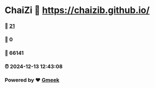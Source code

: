 # ChaiZi :link: https://chaizib.github.io/ 
### :page_facing_up: [21](https://chaizib.github.io//tag.html) 
### :speech_balloon: 0 
### :hibiscus: 66141 
### :alarm_clock: 2024-12-13 12:43:08 
### Powered by :heart: [Gmeek](https://github.com/Meekdai/Gmeek)
